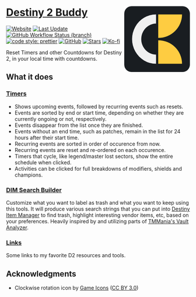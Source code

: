 # [Destiny 2 Buddy <img src="./public/icons/apple-icon-180.png" align="right">](https://destiny2.kokke.eu/)

[![Website](https://img.shields.io/website?style=for-the-badge&url=https%3A%2F%2Fdestiny2.kokke.eu)](https://destiny2.kokke.eu/)
[![Last Update](https://img.shields.io/github/last-commit/costasak/d2-buddy/gh-pages?label=last%20update&style=for-the-badge)](https://destiny2.kokke.eu/)
[![GitHub Workflow Status (branch)](https://img.shields.io/github/workflow/status/costasak/d2-buddy/Node.js%20CD/main?style=for-the-badge&logo=createreactapp)](https://github.com/CostasAK/d2-buddy/actions/workflows/node.js.yml)
[![code style: prettier](https://img.shields.io/badge/code_style-prettier-ff69b4.svg?style=for-the-badge&logo=prettier)](https://github.com/prettier/prettier)
[![GitHub](https://img.shields.io/github/license/costasak/d2-buddy?style=for-the-badge)](https://github.com/CostasAK/d2-buddy/blob/main/LICENSE)
[![Stars](https://img.shields.io/github/stars/costasak/d2-buddy?style=for-the-badge&logo=github)](https://github.com/CostasAK/d2-buddy)
[![Ko-fi](https://img.shields.io/badge/support_me_on_ko--fi-F16061?style=for-the-badge&logo=kofi&logoColor=f5f5f5)](https://ko-fi.com/CostasAK)

Reset Timers and other Countdowns for Destiny 2, in your local time with countdowns.

## What it does

### [Timers](https://destiny2.kokke.eu/#/Timers)

- Shows upcoming events, followed by recurring events such as resets.
- Events are sorted by end or start time, depending on whether they are currently ongoing or not, respectively.
- Events disappear from the list once they are finished.
- Events without an end time, such as patches, remain in the list for 24 hours after their start time.
- Recurring events are sorted in order of occurence from now.
- Recurring events are reset and re-ordered on each occurence.
- Timers that cycle, like legend/master lost sectors, show the entire schedule when clicked.
- Activities can be clicked for full breakdowns of modifiers, shields and champions.

### [DIM Search Builder](https://destiny2.kokke.eu/#/DimSearchBuilder)

Customize what you want to label as trash and what you want to keep using this tools. It will produce various search strings that you can put into [Destiny Item Manager](http://destinyitemmanager.com/) to find trash, highlight interesting vendor items, etc, based on your preferences. Heavily inspired by and utilizing parts of [TMMania's Vault Analyzer](https://docs.google.com/spreadsheets/d/1fzn1iLI91aJOe3Wj9Vp7x41qIujjW1tRtoTLB6V_X7E/edit?usp=sharing).

### [Links](https://destiny2.kokke.eu/#/Links)

Some links to my favorite D2 resources and tools.

## Acknowledgments

- Clockwise rotation icon by [Game Icons](https://game-icons.net/) ([CC BY 3.0](http://creativecommons.org/licenses/by/3.0/))
